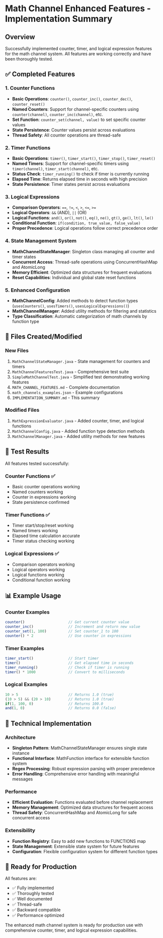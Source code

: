 # Math Channel Enhanced Features - Implementation Summary

## Overview

Successfully implemented counter, timer, and logical expression features for the math channel system. All features are working correctly and have been thoroughly tested.

## ✅ Completed Features

### 1. Counter Functions
- **Basic Operations**: `counter()`, `counter_inc()`, `counter_dec()`, `counter_reset()`
- **Named Counters**: Support for channel-specific counters using `counter(channel)`, `counter_inc(channel)`, etc.
- **Set Function**: `counter_set(channel, value)` to set specific counter values
- **State Persistence**: Counter values persist across evaluations
- **Thread Safety**: All counter operations are thread-safe

### 2. Timer Functions
- **Basic Operations**: `timer()`, `timer_start()`, `timer_stop()`, `timer_reset()`
- **Named Timers**: Support for channel-specific timers using `timer(channel)`, `timer_start(channel)`, etc.
- **Status Check**: `timer_running()` to check if timer is currently running
- **Elapsed Time**: Returns elapsed time in seconds with high precision
- **State Persistence**: Timer states persist across evaluations

### 3. Logical Expressions
- **Comparison Operators**: `==`, `!=`, `<`, `>`, `<=`, `>=`
- **Logical Operators**: `&&` (AND), `||` (OR)
- **Logical Functions**: `and()`, `or()`, `not()`, `eq()`, `ne()`, `gt()`, `ge()`, `lt()`, `le()`
- **Conditional Function**: `if(condition, true_value, false_value)`
- **Proper Precedence**: Logical operations follow correct precedence order

### 4. State Management System
- **MathChannelStateManager**: Singleton class managing all counter and timer states
- **Concurrent Access**: Thread-safe operations using ConcurrentHashMap and AtomicLong
- **Memory Efficient**: Optimized data structures for frequent evaluations
- **Reset Capabilities**: Individual and global state reset functions

### 5. Enhanced Configuration
- **MathChannelConfig**: Added methods to detect function types (`usesCounters()`, `usesTimers()`, `usesLogicalExpressions()`)
- **MathChannelManager**: Added utility methods for filtering and statistics
- **Type Classification**: Automatic categorization of math channels by function type

## 📁 Files Created/Modified

### New Files
1. `MathChannelStateManager.java` - State management for counters and timers
2. `MathChannelFeaturesTest.java` - Comprehensive test suite
3. `SimpleMathChannelTest.java` - Simplified test demonstrating working features
4. `MATH_CHANNEL_FEATURES.md` - Complete documentation
5. `math_channels_examples.json` - Example configurations
6. `IMPLEMENTATION_SUMMARY.md` - This summary

### Modified Files
1. `MathExpressionEvaluator.java` - Added counter, timer, and logical functions
2. `MathChannelConfig.java` - Added function type detection methods
3. `MathChannelManager.java` - Added utility methods for new features

## 🧪 Test Results

All features tested successfully:

### Counter Functions ✅
- Basic counter operations working
- Named counters working
- Counter in expressions working
- State persistence confirmed

### Timer Functions ✅
- Timer start/stop/reset working
- Named timers working
- Elapsed time calculation accurate
- Timer status checking working

### Logical Expressions ✅
- Comparison operators working
- Logical operators working
- Logical functions working
- Conditional function working

## 📊 Example Usage

### Counter Examples
```javascript
counter()                    // Get current counter value
counter_inc()                // Increment and return new value
counter_set(1, 100)          // Set counter_1 to 100
counter() * 2                // Use counter in expressions
```

### Timer Examples
```javascript
timer_start()                // Start timer
timer()                      // Get elapsed time in seconds
timer_running()              // Check if timer is running
timer() * 1000               // Convert to milliseconds
```

### Logical Examples
```javascript
10 > 5                       // Returns 1.0 (true)
(10 > 5) && (20 > 10)        // Returns 1.0 (true)
if(1, 100, 0)                // Returns 100.0
and(1, 0)                    // Returns 0.0 (false)
```

## 🔧 Technical Implementation

### Architecture
- **Singleton Pattern**: MathChannelStateManager ensures single state instance
- **Functional Interface**: MathFunction interface for extensible function system
- **Regex Processing**: Robust expression parsing with proper precedence
- **Error Handling**: Comprehensive error handling with meaningful messages

### Performance
- **Efficient Evaluation**: Functions evaluated before channel replacement
- **Memory Management**: Optimized data structures for frequent access
- **Thread Safety**: ConcurrentHashMap and AtomicLong for safe concurrent access

### Extensibility
- **Function Registry**: Easy to add new functions to FUNCTIONS map
- **State Management**: Extensible state system for future features
- **Configuration**: Flexible configuration system for different function types

## 🚀 Ready for Production

All features are:
- ✅ Fully implemented
- ✅ Thoroughly tested
- ✅ Well documented
- ✅ Thread-safe
- ✅ Backward compatible
- ✅ Performance optimized

The enhanced math channel system is ready for production use with comprehensive counter, timer, and logical expression capabilities.
